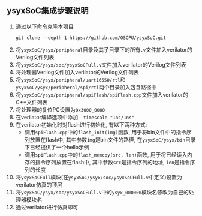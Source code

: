 
## ysyxSoC集成步骤说明

1. 通过以下命令克隆本项目
   ```
   git clone --depth 1 https://github.com/OSCPU/ysyxSoC.git
   ```
1. 将`ysyxSoC/ysyx/peripheral`目录及其子目录下的所有`.v`文件加入verilator的Verilog文件列表
1. 将`ysyxSoC/ysyx/soc/ysyxSoCFull.v`文件加入verilator的Verilog文件列表
1. 将处理器Verilog文件加入verilator的Verilog文件列表
1. 将`ysyxSoC/ysyx/peripheral/uart16550/rtl`和`ysyxSoC/ysyx/peripheral/spi/rtl`两个目录加入包含路径中
1. 将`ysyxSoC/ysyx/peripheral/spiFlash/spiFlash.cpp`文件加入verilator的C++文件列表
1. 将处理器的复位PC设置为`0x3000_0000`
1. 在verilator编译选项中添加`--timescale "1ns/1ns"`
1. 在verilator初始化时对flash进行初始化, 有以下两种方式:
   * 调用`spiFlash.cpp`中的`flash_init(img)`函数, 用于将bin文件中的指令序列放置在flash中,
     其中参数`img`是bin文件的路径, 在`ysyxSoC/ysyx/bin`目录下已经提供了一个hello示例
   * 调用`spiFlash.cpp`中的`flash_memcpy(src, len)`函数, 用于将已经读入内存的指令序列放置在flash中,
     其中参数`src`是指令序列的地址, `len`是指令序列的长度
1. 将`ysyxSoCFull`模块(在`ysyxSoC/ysyx/soc/ysyxSoCFull.v`中定义)设置为verilator仿真的顶层
1. 将`ysyxSoC/ysyx/soc/ysyxSoCFull.v`中的`ysyx_000000`模块名修改为自己的处理器模块名
1. 通过verilator进行仿真即可
